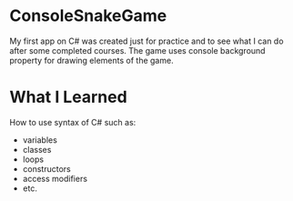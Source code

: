 # ConsoleSnakeGame

My first app on C# was created just for practice and to see what I can do after some completed courses.
The game uses console background property for drawing elements of the game.

# What I Learned

How to use syntax of C# such as:
* variables
* classes
* loops
* constructors
* access modifiers
* etc.
